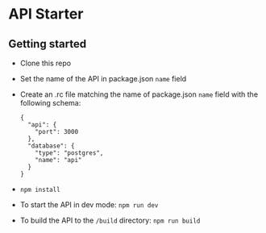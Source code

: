 # API Starter

## Getting started

  - Clone this repo
  - Set the name of the API in package.json `name` field
  - Create an .rc file matching the name of package.json `name` field
    with the following schema:

    ```
    {
      "api": {
        "port": 3000
      },
      "database": {
        "type": "postgres",
        "name": "api"
      }
    }
    ```

  - `npm install`
  - To start the API in dev mode: `npm run dev`
  - To build the API to the `/build` directory: `npm run build`
